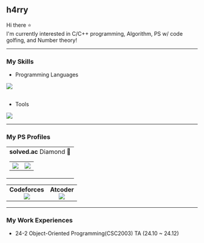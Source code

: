 ## h4rry
Hi there ⭐  
I'm currently interested in C/C++ programming, Algorithm, PS w/ code golfing, and Number theory!  
___
### My Skills
* Programming Languages
<div>
  <a href="https://skillicons.dev">
    <img src="https://skillicons.dev/icons?i=c,cpp,r,js,lua,java" />
  </a>
</div>
<br />

* Tools
<div>
  <a href="https://skillicons.dev">
    <img src="https://skillicons.dev/icons?i=vscode,processing,p5js,threejs" />
  </a>
</div>

___
### My PS Profiles
<table align="center">
  <tr>
    <td colspan="2">
      <div align="center"><b>solved.ac</b> Diamond 💎</div>
      <div align="center">
        <a href="https://solved.ac/h4rry">
          <table>
            <tr>
              <td>
                <img src="http://mazassumnida.wtf/api/v2/generate_badge?boj=h4rry" />
              </td>
              <td>
                <img src="http://mazandi.herokuapp.com/api?handle=h4rry&theme=dark" />
              </td>
            </tr>
          </table>
        </a>
      </div>
    </td>
  </tr>
  <tr>
    <table>
      <tr>
        <td>
          <div align="center"><b>Codeforces</b></div>
          <div align="center">
            <a href="https://codeforces.com/profile/h4rry_cf">
              <img src="https://cf.leed.at?id=h4rry_cf" />
            </a>
          </div>
        </td>
        <td>
          <div align="center"><b>Atcoder</b></div>
          <div align="center">
            <a href="https://atcoder.jp/users/h4rry_ac">
              <img src="https://atcoder-badge.kro.kr?id=h4rry_ac" />
            </a>
          </div>
        </td>
      </tr>
    </table>
  </tr>
</table>

___
### My Work Experiences
* 24-2 	Object-Oriented Programming(CSC2003) TA (24.10 ~ 24.12)
